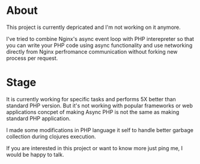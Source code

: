 # About
This project is currently depricated and I'm not working on it anymore.

I've tried to combine Nginx's async event loop with PHP interepreter so that you can write your PHP code using async functionality and 
use networking directly from Nginx perfromance communication without forking new process per request.

# Stage
It is currently working for specific tasks and performs 5X better than standard PHP version. But it's not working with popular frameworks or web applications
concpet of making Async PHP is not the same as making standard PHP application.

I made some modifications in PHP language it self to handle better garbage collection during clojures execution.

If you are interested in this project or want to know more just ping me, I would be happy to talk.
